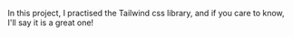 In this project, I practised the Tailwind css library, and if you care to know, I'll say it is a great one!